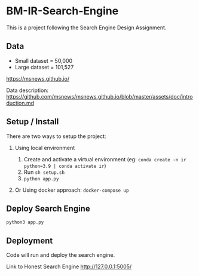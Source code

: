 # BM-IR-Search-Engine

This is a project following the Search Engine Design Assignment.

## Data

- Small dataset = 50,000
- Large dataset = 101,527

https://msnews.github.io/

Data description: https://github.com/msnews/msnews.github.io/blob/master/assets/doc/introduction.md

## Setup / Install

There are two ways to setup the project:

1. Using local environment
    1. Create and activate a virtual environment (eg: `conda create -n ir python=3.9 | conda activate ir`)
    1. Run `sh setup.sh`
    1. `python app.py`

2. Or Using docker approach: `docker-compose up`

## Deploy Search Engine

`python3 app.py`

## Deployment

Code will run and deploy the search engine.

Link to Honest Search Engine
http://127.0.0.1:5005/
